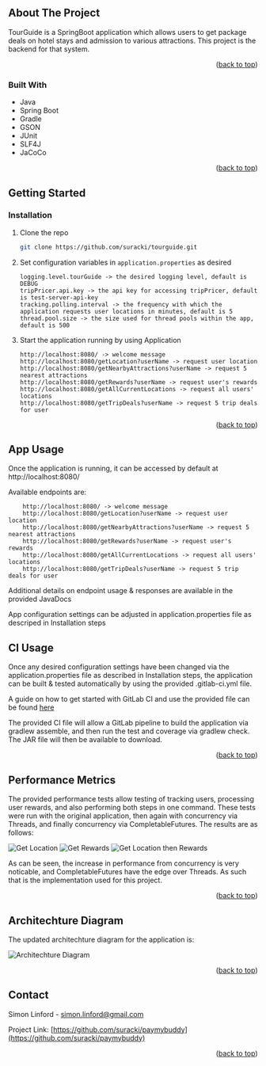 <!-- ABOUT THE PROJECT -->
## About The Project

TourGuide is a SpringBoot application which allows users to get package deals on hotel stays and admission to various attractions.
This project is the backend for that system.
 

<p align="right">(<a href="#top">back to top</a>)</p>



### Built With

* Java
* Spring Boot
* Gradle
* GSON
* JUnit
* SLF4J
* JaCoCo

<p align="right">(<a href="#top">back to top</a>)</p>



<!-- GETTING STARTED -->
## Getting Started

### Installation

1. Clone the repo
   ```sh
   git clone https://github.com/suracki/tourguide.git
   ```
3. Set configuration variables in `application.properties` as desired
	```variables available:
   logging.level.tourGuide -> the desired logging level, default is DEBUG
   tripPricer.api.key -> the api key for accessing tripPricer, default is test-server-api-key
   tracking.polling.interval -> the frequency with which the application requests user locations in minutes, default is 5
   thread.pool.size -> the size used for thread pools within the app, default is 500
   ```
4. Start the application running by using Application
	```Once the app is running, the following endpoints are available:
	http://localhost:8080/ -> welcome message
	http://localhost:8080/getLocation?userName -> request user location
	http://localhost:8080/getNearbyAttractions?userName -> request 5 nearest attractions
	http://localhost:8080/getRewards?userName -> request user's rewards
	http://localhost:8080/getAllCurrentLocations -> request all users' locations
	http://localhost:8080/getTripDeals?userName -> request 5 trip deals for user
	```

<p align="right">(<a href="#top">back to top</a>)</p>



<!-- USAGE EXAMPLES -->
## App Usage

Once the application is running, it can be accessed by default at http://localhost:8080/

Available endpoints are:

```
	http://localhost:8080/ -> welcome message
	http://localhost:8080/getLocation?userName -> request user location
	http://localhost:8080/getNearbyAttractions?userName -> request 5 nearest attractions
	http://localhost:8080/getRewards?userName -> request user's rewards
	http://localhost:8080/getAllCurrentLocations -> request all users' locations
	http://localhost:8080/getTripDeals?userName -> request 5 trip deals for user
```
Additional details on endpoint usage & responses are available in the provided JavaDocs

App configuration settings can be adjusted in application.properties file as descriped in Installation steps

## CI Usage

Once any desired configuration settings have been changed via the application.properties file as described in Installation steps, the application can be built & tested automatically by using the provided .gitlab-ci.yml file.

A guide on how to get started with GitLab CI and use the provided file can be found <a href=https://docs.gitlab.com/ee/ci/quick_start/>here</a>

The provided CI file will allow a GitLab pipeline to build the application via gradlew assemble, and then run the test and coverage via gradlew check. The JAR file will then be available to download.
<p align="right">(<a href="#top">back to top</a>)</p>

<!-- Performance Metrics -->
## Performance Metrics

The provided performance tests allow testing of tracking users, processing user rewards, and also performing both steps in one command.
These tests were run with the original application, then again with concurrency via Threads, and finally concurrency via CompletableFutures.
The results are as follows:

![Get Location](https://github.com/Suracki/TourGuide/blob/updates-for-presentables-presplit/Docs/getlocation.png?raw=true)
![Get Rewards](https://github.com/Suracki/TourGuide/blob/updates-for-presentables-presplit/Docs/getrewards.png?raw=true)
![Get Location then Rewards](https://github.com/Suracki/TourGuide/blob/updates-for-presentables-presplit/Docs/locationthenrewards.png?raw=true)

As can be seen, the increase in performance from concurrency is very noticable, and CompletableFutures have the edge over Threads. As such that is the implementation used for this project.
<p align="right">(<a href="#top">back to top</a>)</p>

<!-- ARCHITECHTURE DIAGRAM -->
## Architechture Diagram

The updated architechture diagram for the application is:

![Architechture Diagram](https://github.com/Suracki/TourGuide/blob/updates-for-presentables-presplit/Docs/arch.png?raw=true)

<p align="right">(<a href="#top">back to top</a>)</p>


<!-- CONTACT -->
## Contact

Simon Linford - simon.linford@gmail.com

Project Link: [https://github.com/suracki/paymybuddy](https://github.com/suracki/paymybuddy)

<p align="right">(<a href="#top">back to top</a>)</p>

